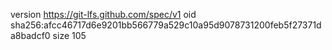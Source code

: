 version https://git-lfs.github.com/spec/v1
oid sha256:afcc46717d6e9201bb566779a529c10a95d9078731200feb5f27371da8badcf0
size 105
